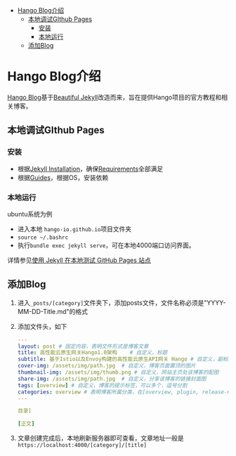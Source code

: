 - [Hango Blog介绍](#hango-blog介绍)
  - [本地调试GIthub Pages](#本地调试github-pages)
    - [安装](#安装)
    - [本地运行](#本地运行)
  - [添加Blog](#添加blog)



# Hango Blog介绍


[Hango Blog](https://github.com/hango-io/hango-io.github.io)基于[Beautiful Jekyll](https://github.com/daattali/beautiful-jekyll)改造而来，旨在提供Hango项目的官方教程和相关博客。


## 本地调试GIthub Pages

### 安装

- 根据[Jekyll Installation](https://jekyllrb.com/docs/installation/)，确保[Requirements](https://jekyllrb.com/docs/installation/#requirements)全部满足
- 根据[Guides](https://jekyllrb.com/docs/installation/#guides)，根据OS，安装依赖



### 本地运行

ubuntu系统为例

- 进入本地 `hango-io.github.io`项目文件夹
- `source ~/.bashrc`
- 执行`bundle exec jekyll serve`，可在本地4000端口访问界面。

详情参见[使用 Jekyll 在本地测试 GitHub Pages 站点](https://docs.github.com/cn/pages/setting-up-a-github-pages-site-with-jekyll/testing-your-github-pages-site-locally-with-jekyll)





## 添加Blog

1. 进入`_posts/[category]`文件夹下，添加posts文件，文件名称必须是"YYYY-MM-DD-Title.md"的格式

2. 添加文件头，如下

   ```yaml
   ---
   layout: post	# 固定内容，表明文件形式是博客文章
   title: 高性能云原生网关Hango1.0架构	# 自定义，标题
   subtitle: 基于Istio以及Envoy构建的高性能云原生API网关 Hango # 自定义，副标题
   cover-img: /assets/img/path.jpg	# 自定义，博客页面置顶的图片
   thumbnail-img: /assets/img/thumb.png	# 自定义，网站主页处该博客的配图
   share-img: /assets/img/path.jpg	# 自定义，分享该博客的链接封面图
   tags: [overview]	# 自定义，博客的提示标签，可以多个，逗号分割
   categories: overview	# 表明博客所属分类，在[overview, plugin, release-notes, others]中选择一个
   ---
   
   目录]
   
   [正文]
   ```

3. 文章创建完成后，本地刷新服务器即可查看，文章地址一般是`https://localhost:4000/[category]/[title]`



